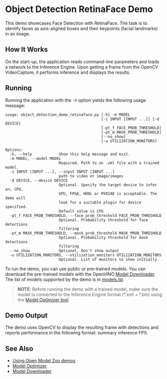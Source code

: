 # Object Detection RetinaFace Demo

This demo showcases Face Detection with RetinaFace. The task is to identify faces as axis-aligned boxes
and their keypoints (facial landmarks) in an image.

## How It Works

On the start-up, the application reads command-line parameters and loads a network to the Inference
Engine. Upon getting a frame from the OpenCV VideoCapture, it performs inference and displays the results.

## Running

Running the application with the <code>-h</code> option yields the following usage message:

```
usage: object_detection_demo_retinaface.py [-h] -m MODEL
                                           [-i INPUT [INPUT ...]] [-d DEVICE]
                                           [-pt_f FACE_PROB_THRESHOLD]
                                           [-pt_m MASK_PROB_THRESHOLD]
                                           [--no_show]
                                           [-u UTILIZATION_MONITORS]

Options:
  -h, --help            Show this help message and exit.
  -m MODEL, --model MODEL
                        Required. Path to an .xml file with a trained model.
  -i INPUT [INPUT ...], --input INPUT [INPUT ...]
                        path to video or image/images
  -d DEVICE, --device DEVICE
                        Optional. Specify the target device to infer on; CPU,
                        GPU, FPGA, HDDL or MYRIAD is acceptable. The demo will
                        look for a suitable plugin for device specified.
                        Default value is CPU
  -pt_f FACE_PROB_THRESHOLD, --face_prob_threshold FACE_PROB_THRESHOLD
                        Optional. Probability threshold for face detections
                        filtering
  -pt_m MASK_PROB_THRESHOLD, --mask_prob_threshold MASK_PROB_THRESHOLD
                        Optional. Probability threshold for mask detections
                        filtering
  --no_show             Optional. Don't show output
  -u UTILIZATION_MONITORS, --utilization_monitors UTILIZATION_MONITORS
                        Optional. List of monitors to show initially.
```

To run the demo, you can use public or pre-trained models. You can download the pre-trained models with the OpenVINO [Model Downloader](../../../tools/downloader/README.md). The list of models supported by the demo is in [models.lst](./models.lst).

> **NOTE**: Before running the demo with a trained model, make sure the model is converted to the Inference Engine format (\*.xml + \*.bin) using the [Model Optimizer tool](https://docs.openvinotoolkit.org/latest/_docs_MO_DG_Deep_Learning_Model_Optimizer_DevGuide.html).

## Demo Output

The demo uses OpenCV to display the resulting frame with detections and reports performance in the following format: summary inference FPS.

## See Also
* [Using Open Model Zoo demos](../../README.md)
* [Model Optimizer](https://docs.openvinotoolkit.org/latest/_docs_MO_DG_Deep_Learning_Model_Optimizer_DevGuide.html)
* [Model Downloader](../../../tools/downloader/README.md)
